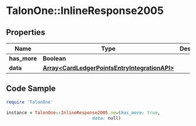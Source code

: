 # TalonOne::InlineResponse2005

## Properties

Name | Type | Description | Notes
------------ | ------------- | ------------- | -------------
**has_more** | **Boolean** |  | 
**data** | [**Array&lt;CardLedgerPointsEntryIntegrationAPI&gt;**](CardLedgerPointsEntryIntegrationAPI.md) |  | 

## Code Sample

```ruby
require 'TalonOne'

instance = TalonOne::InlineResponse2005.new(has_more: true,
                                 data: null)
```


